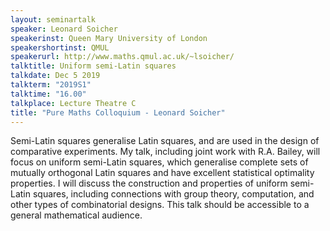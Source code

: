 ```yaml
---
layout: seminartalk
speaker: Leonard Soicher
speakerinst: Queen Mary University of London
speakershortinst: QMUL
speakerurl: http://www.maths.qmul.ac.uk/~lsoicher/
talktitle: Uniform semi-Latin squares
talkdate: Dec 5 2019
talkterm: "2019S1"
talktime: "16.00"
talkplace: Lecture Theatre C
title: "Pure Maths Colloquium - Leonard Soicher"
---
```


Semi-Latin squares generalise Latin squares, and are used in the
design of comparative experiments. My talk, including joint work with
R.A. Bailey, will focus on uniform semi-Latin squares, which generalise complete
sets of mutually orthogonal Latin squares and have excellent statistical optimality
properties. I will discuss the construction and properties of uniform semi-Latin squares, including connections with group theory, computation, and other types of combinatorial designs. This talk should be accessible to a general mathematical audience.